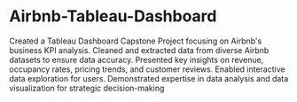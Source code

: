 # Airbnb-Tableau-Dashboard
Created a Tableau Dashboard Capstone Project focusing on Airbnb's business KPI analysis. Cleaned and extracted data from diverse Airbnb datasets to ensure data accuracy. Presented key insights on revenue, occupancy rates, pricing trends, and customer reviews. Enabled interactive data exploration for users. Demonstrated expertise in data analysis and data visualization for strategic decision-making
